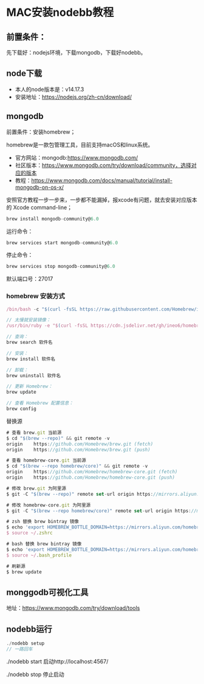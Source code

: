# MAC安装nodebb教程

## 前置条件：
先下载好：nodejs环境，下载mongodb，下载好nodebb。

## node下载
- 本人的node版本是：v14.17.3
- 安装地址：https://nodejs.org/zh-cn/download/

## mongodb
前置条件：安装homebrew；

homebrew是一款包管理工具，目前支持macOS和linux系统。


- 官方网站：mongodb:https://www.mongodb.com/
- 社区版本：https://www.mongodb.com/try/download/community，选择对应的版本
- 教程：https://www.mongodb.com/docs/manual/tutorial/install-mongodb-on-os-x/

安照官方教程一步一步来，一步都不能漏掉，报xcode有问题，就去安装对应版本的 Xcode command-line；
  
```js
brew install mongodb-community@6.0
```

运行命令：
```js
brew services start mongodb-community@6.0
```

停止命令：
```js
brew services stop mongodb-community@6.0
```
默认端口号：27017
### homebrew 安装方式
```js
/bin/bash -c "$(curl -fsSL https://raw.githubusercontent.com/Homebrew/install/master/install.sh)"

// 太慢就安装镜像：
/usr/bin/ruby -e "$(curl -fsSL https://cdn.jsdelivr.net/gh/ineo6/homebrew-install/install)"
```


```js
// 查询：
brew search 软件名

// 安装：
brew install 软件名

// 卸载：
brew uninstall 软件名

// 更新 Homebrew：
brew update 

// 查看 Homebrew 配置信息：
brew config 

```

替换源
```js
# 查看 brew.git 当前源
$ cd "$(brew --repo)" && git remote -v
origin    https://github.com/Homebrew/brew.git (fetch)
origin    https://github.com/Homebrew/brew.git (push)

# 查看 homebrew-core.git 当前源
$ cd "$(brew --repo homebrew/core)" && git remote -v
origin    https://github.com/Homebrew/homebrew-core.git (fetch)
origin    https://github.com/Homebrew/homebrew-core.git (push)

# 修改 brew.git 为阿里源
$ git -C "$(brew --repo)" remote set-url origin https://mirrors.aliyun.com/homebrew/brew.git

# 修改 homebrew-core.git 为阿里源
$ git -C "$(brew --repo homebrew/core)" remote set-url origin https://mirrors.aliyun.com/homebrew/homebrew-core.git

# zsh 替换 brew bintray 镜像
$ echo 'export HOMEBREW_BOTTLE_DOMAIN=https://mirrors.aliyun.com/homebrew/homebrew-bottles' >> ~/.zshrc
$ source ~/.zshrc

# bash 替换 brew bintray 镜像
$ echo 'export HOMEBREW_BOTTLE_DOMAIN=https://mirrors.aliyun.com/homebrew/homebrew-bottles' >> ~/.bash_profile
$ source ~/.bash_profile

# 刷新源
$ brew update
```



## monggodb可视化工具
地址：https://www.mongodb.com/try/download/tools

## nodebb运行
```js
./nodebb setup
// 一路回车

```
./nodebb start 启动http://localhost:4567/

./nodebb stop 停止启动